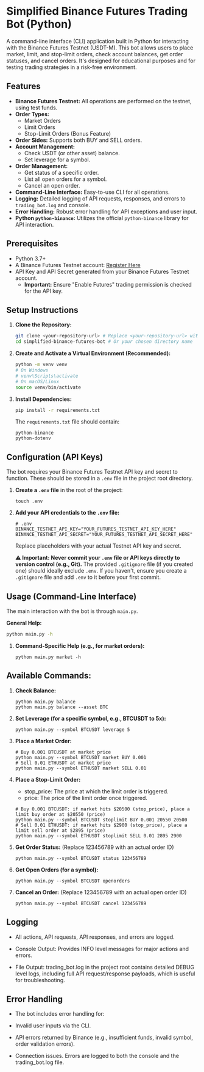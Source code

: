 # Simplified Binance Futures Trading Bot (Python)

A command-line interface (CLI) application built in Python for interacting with the Binance Futures Testnet (USDT-M). This bot allows users to place market, limit, and stop-limit orders, check account balances, get order statuses, and cancel orders. It's designed for educational purposes and for testing trading strategies in a risk-free environment.

## Features

*   **Binance Futures Testnet:** All operations are performed on the testnet, using test funds.
*   **Order Types:**
    *   Market Orders
    *   Limit Orders
    *   Stop-Limit Orders (Bonus Feature)
*   **Order Sides:** Supports both BUY and SELL orders.
*   **Account Management:**
    *   Check USDT (or other asset) balance.
    *   Set leverage for a symbol.
*   **Order Management:**
    *   Get status of a specific order.
    *   List all open orders for a symbol.
    *   Cancel an open order.
*   **Command-Line Interface:** Easy-to-use CLI for all operations.
*   **Logging:** Detailed logging of API requests, responses, and errors to `trading_bot.log` and console.
*   **Error Handling:** Robust error handling for API exceptions and user input.
*   **Python `python-binance`:** Utilizes the official `python-binance` library for API interaction.

## Prerequisites

*   Python 3.7+
*   A Binance Futures Testnet account: [Register Here](https://testnet.binancefuture.com)
*   API Key and API Secret generated from your Binance Futures Testnet account.
    *   **Important:** Ensure "Enable Futures" trading permission is checked for the API key.

## Setup Instructions

1.  **Clone the Repository:**
    ```bash
    git clone <your-repository-url> # Replace <your-repository-url> with the actual URL
    cd simplified-binance-futures-bot # Or your chosen directory name
    ```

2.  **Create and Activate a Virtual Environment (Recommended):**
    ```bash
    python -m venv venv
    # On Windows
    # venv\Scripts\activate
    # On macOS/Linux
    source venv/bin/activate
    ```

3.  **Install Dependencies:**
    ```bash
    pip install -r requirements.txt
    ```
    The `requirements.txt` file should contain:
    ```
    python-binance
    python-dotenv
    ```

## Configuration (API Keys)

The bot requires your Binance Futures Testnet API key and secret to function. These should be stored in a `.env` file in the project root directory.

1.  **Create a `.env` file** in the root of the project:
    ```
    touch .env
    ```

2.  **Add your API credentials to the `.env` file:**
    ```env
    # .env
    BINANCE_TESTNET_API_KEY="YOUR_FUTURES_TESTNET_API_KEY_HERE"
    BINANCE_TESTNET_API_SECRET="YOUR_FUTURES_TESTNET_API_SECRET_HERE"
    ```
    Replace placeholders with your actual Testnet API key and secret.

    **⚠️ Important: Never commit your `.env` file or API keys directly to version control (e.g., Git).** The provided `.gitignore` file (if you created one) should ideally exclude `.env`. If you haven't, ensure you create a `.gitignore` file and add `.env` to it before your first commit.

## Usage (Command-Line Interface)

The main interaction with the bot is through `main.py`.

**General Help:**
```bash
python main.py -h
```

1. **Command-Specific Help (e.g., for market orders):**
   ```
   python main.py market -h
   ```

## Available Commands:

1. **Check Balance:**
   ```
   python main.py balance
   python main.py balance --asset BTC
   ```

2. **Set Leverage (for a specific symbol, e.g., BTCUSDT to 5x):**
   ```
   python main.py --symbol BTCUSDT leverage 5
   ```

3. **Place a Market Order:**
   ```
   # Buy 0.001 BTCUSDT at market price
   python main.py --symbol BTCUSDT market BUY 0.001
   # Sell 0.01 ETHUSDT at market price
   python main.py --symbol ETHUSDT market SELL 0.01
   ```

4. **Place a Stop-Limit Order:**
   - stop_price: The price at which the limit order is triggered.
   - price: The price of the limit order once triggered.
   ```
   # Buy 0.001 BTCUSDT: if market hits $20500 (stop_price), place a limit buy order at $20550 (price)
   python main.py --symbol BTCUSDT stoplimit BUY 0.001 20550 20500
   # Sell 0.01 ETHUSDT: if market hits $2900 (stop_price), place a limit sell order at $2895 (price)
   python main.py --symbol ETHUSDT stoplimit SELL 0.01 2895 2900
   ```

5. **Get Order Status:**
   (Replace 123456789 with an actual order ID)
   ```
   python main.py --symbol BTCUSDT status 123456789
   ```

6. **Get Open Orders (for a symbol):**
   ```
   python main.py --symbol BTCUSDT openorders
   ```

7. **Cancel an Order:**
   (Replace 123456789 with an actual open order ID)
   ```
   python main.py --symbol BTCUSDT cancel 123456789
   ```

## Logging

- All actions, API requests, API responses, and errors are logged.

- Console Output: Provides INFO level messages for major actions and errors.

- File Output: trading_bot.log in the project root contains detailed DEBUG level logs, including full API request/response payloads, which is useful for troubleshooting.

## Error Handling

- The bot includes error handling for:

- Invalid user inputs via the CLI.

- API errors returned by Binance (e.g., insufficient funds, invalid symbol, order validation errors).

- Connection issues.
  Errors are logged to both the console and the trading_bot.log file.
